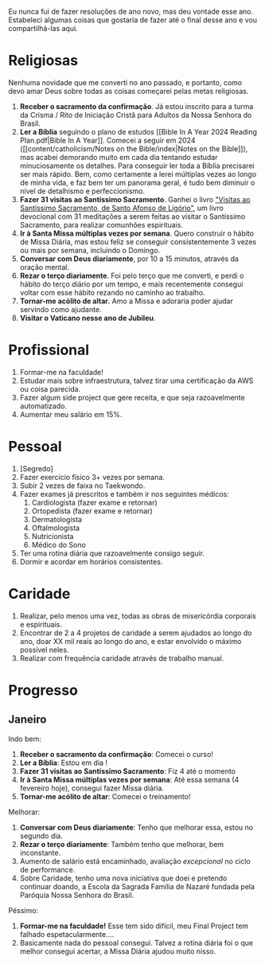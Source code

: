 Eu nunca fui de fazer resoluções de ano novo, mas deu vontade esse ano. Estabeleci algumas coisas que gostaria de fazer até o final desse ano e vou compartilhá-las aqui.

# Religiosas
Nenhuma novidade que me converti no ano passado, e portanto, como devo amar Deus sobre todas as coisas começarei pelas metas religiosas.

1. **Receber o sacramento da confirmação**. Já estou inscrito para a turma da Crisma / Rito de Iniciação Cristã para Adultos da Nossa Senhora do Brasil.
2. **Ler a Bíblia** seguindo o plano de estudos [[Bible In A Year 2024 Reading Plan.pdf|Bible In A Year]]. Comecei a seguir em 2024 ([[content/catholicism/Notes on the Bible/index|Notes on the Bible]]), mas acabei demorando muito em cada dia tentando estudar minuciosamente os detalhes. Para conseguir ler toda a Bíblia precisarei ser mais rápido. Bem, como certamente a lerei múltiplas vezes ao longo de minha vida, e faz bem ter um panorama geral, é tudo bem diminuir o nível de detalhismo e perfeccionismo.
3. **Fazer 31 visitas ao Santíssimo Sacramento**. Ganhei o livro ["Visitas ao Santíssimo Sacramento, de Santo Afonso de Ligório"](https://loja.centrodombosco.org/visitas-ao-santissimo-sacramento-santo-afonso-de-ligorio-capa-dura), um livro devocional com 31 meditações a serem feitas ao visitar o Santíssimo Sacramento, para realizar comunhões espirituais.
4. **Ir à Santa Missa múltiplas vezes por semana**. Quero construir o hábito de Missa Diária, mas estou feliz se conseguir consistentemente 3 vezes ou mais por semana, incluindo o Domingo.
5. **Conversar com Deus diariamente**, por 10 a 15 minutos, através da oração mental.
6. **Rezar o terço diariamente**. Foi pelo terço que me converti, e perdi o hábito do terço diário por um tempo, e mais recentemente consegui voltar com esse hábito rezando no caminho ao trabalho.
7. **Tornar-me acólito de altar.** Amo a Missa e adoraria poder ajudar servindo como ajudante.
8. **Visitar o Vaticano nesse ano de Jubileu**.

# Profissional

1. Formar-me na faculdade!
2. Estudar mais sobre infraestrutura, talvez tirar uma certificação da AWS ou coisa parecida.
3. Fazer algum side project que gere receita, e que seja razoavelmente automatizado.
4. Aumentar meu salário em 15%.

# Pessoal

1. \[Segredo]
2. Fazer exercício físico 3+ vezes por semana.
3. Subir 2 vezes de faixa no Taekwondo.
4. Fazer exames já prescritos e também ir nos seguintes médicos:
	1. Cardiologista (fazer exame e retornar)
	2. Ortopedista (fazer exame e retornar)
	3. Dermatologista
	4. Oftalmologista
	5. Nutricionista
	6. Médico do Sono
5. Ter uma rotina diária que razoavelmente consigo seguir.
6. Dormir e acordar em horários consistentes.
# Caridade

1. Realizar, pelo menos uma vez, todas as obras de misericórdia corporais e espirituais.
2. Encontrar de 2 a 4 projetos de caridade a serem ajudados ao longo do ano, doar XX mil reais ao longo do ano, e estar envolvido o máximo possível neles.
3. Realizar com frequência caridade através de trabalho manual.

# Progresso
## Janeiro

Indo bem:
1. **Receber o sacramento da confirmação**: Comecei o curso!
2. **Ler a Bíblia**: Estou em dia !
3. **Fazer 31 visitas ao Santíssimo Sacramento**: Fiz 4 até o momento
4. **Ir à Santa Missa múltiplas vezes por semana**: Até essa semana (4 fevereiro hoje), consegui fazer Missa diária. 
5. **Tornar-me acólito de altar**: Comecei o treinamento!

Melhorar:
1. **Conversar com Deus diariamente**: Tenho que melhorar essa, estou no segundo dia.
2. **Rezar o terço diariamente**: Também tenho que melhorar, bem inconstante.
3. Aumento de salário está encaminhado, avaliação *excepcional* no ciclo de performance.
4. Sobre Caridade, tenho uma nova iniciativa que doei e pretendo continuar doando, a Escola da Sagrada Família de Nazaré fundada pela Paróquia Nossa Senhora do Brasil.

Péssimo:
1. **Formar-me na faculdade!** Esse tem sido difícil, meu Final Project tem falhado espetacularmente....
2. Basicamente nada do pessoal consegui. Talvez a rotina diária foi o que melhor consegui acertar, a Missa Diária ajudou muito nisso.
